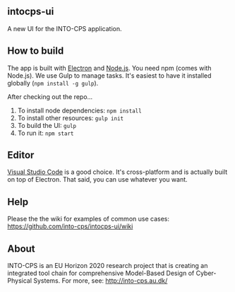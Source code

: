 intocps-ui
---
A new UI for the INTO-CPS application. 


How to build
---
The app is built with [Electron](http://electron.atom.io/) and
[Node.js](https://nodejs.org/). You need npm (comes with Node.js). We use Gulp
to manage tasks. It's easiest to have it installed globally (`npm install -g
gulp`). 

After checking out the repo...

1. To install node dependencies: `npm install`
2. To install other resources: `gulp init`
3. To build the UI: `gulp`
4. To run it: `npm start`


Editor
---
[Visual Studio Code](https://code.visualstudio.com/) is a good choice. It's
cross-platform and is actually built on top of Electron. That said, you can use
whatever you want.

Help
---
Please the the wiki for examples of common use cases: https://github.com/into-cps/intocps-ui/wiki

About
---
INTO-CPS is an EU Horizon 2020 research project that is creating an integrated
tool chain for comprehensive Model-Based Design of Cyber-Physical Systems.  For
more, see: http://into-cps.au.dk/

